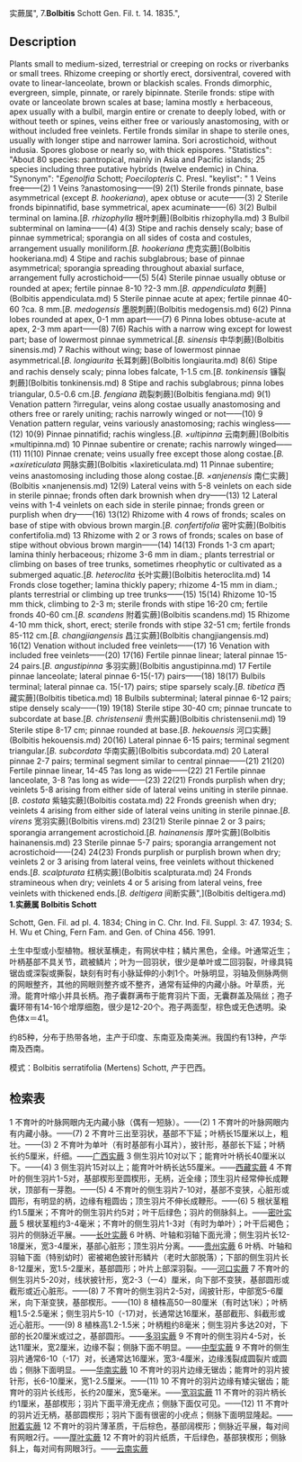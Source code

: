 实蕨属",
7.**Bolbitis** Schott Gen. Fil. t. 14. 1835.",

## Description
Plants small to medium-sized, terrestrial or creeping on rocks or riverbanks or small trees. Rhizome creeping or shortly erect, dorsiventral, covered with ovate to linear-lanceolate, brown or blackish scales. Fronds dimorphic, evergreen, simple, pinnate, or rarely bipinnate. Sterile fronds: stipe with ovate or lanceolate brown scales at base; lamina mostly ± herbaceous, apex usually with a bulbil, margin entire or crenate to deeply lobed, with or without teeth or spines, veins either free or variously anastomosing, with or without included free veinlets. Fertile fronds similar in shape to sterile ones, usually with longer stipe and narrower lamina. Sori acrostichoid, without indusia. Spores globose or nearly so, with thick epispores.
  "Statistics": "About 80 species: pantropical, mainly in Asia and Pacific islands; 25 species including three putative hybrids (twelve endemic) in China.
  "Synonym": "*Egenolfia* Schott; *Poecilopteris* C. Presl.
  "keylist": "
1 Veins free——(2)
1 Veins ?anastomosing——(9)
2(1) Sterile fronds pinnate, base asymmetrical (except *B. hookeriana*), apex obtuse or acute——(3)
2 Sterile fronds bipinnatifid, base symmetrical, apex acuminate——(6)
3(2) Bulbil terminal on lamina.[*B. rhizophylla* 根叶刺蕨](Bolbitis rhizophylla.md)
3 Bulbil subterminal on lamina——(4)
4(3) Stipe and rachis densely scaly; base of pinnae symmetrical; sporangia on all sides of costa and costules, arrangement usually moniliform.[*B. hookeriana* 虎克实蕨](Bolbitis hookeriana.md)
4 Stipe and rachis subglabrous; base of pinnae asymmetrical; sporangia spreading throughout abaxial surface, arrangement fully acrostichoid——(5)
5(4) Sterile pinnae usually obtuse or rounded at apex; fertile pinnae 8-10 ?2-3 mm.[*B. appendiculata* 刺蕨](Bolbitis appendiculata.md)
5 Sterile pinnae acute at apex; fertile pinnae 40-60 ?ca. 8 mm.[*B. medogensis* 墨脱刺蕨](Bolbitis medogensis.md)
6(2) Pinna lobes rounded at apex, 0-1 mm apart——(7)
6 Pinna lobes obtuse-acute at apex, 2-3 mm apart——(8)
7(6) Rachis with a narrow wing except for lowest part; base of lowermost pinnae symmetrical.[*B. sinensis* 中华刺蕨](Bolbitis sinensis.md)
7 Rachis without wing; base of lowermost pinnae asymmetrical.[*B. longiaurita* 长耳刺蕨](Bolbitis longiaurita.md)
8(6) Stipe and rachis densely scaly; pinna lobes falcate, 1-1.5 cm.[*B. tonkinensis* 镰裂刺蕨](Bolbitis tonkinensis.md)
8 Stipe and rachis subglabrous; pinna lobes triangular, 0.5-0.6 cm.[*B. fengiana* 疏裂刺蕨](Bolbitis fengiana.md)
9(1) Venation pattern ?irregular, veins along costae usually anastomosing and others free or rarely uniting; rachis narrowly winged or not——(10)
9 Venation pattern regular, veins variously anastomosing; rachis wingless——(12)
10(9) Pinnae pinnatifid; rachis wingless.[*B. ×ultipinna* 云南刺蕨](Bolbitis ×multipinna.md)
10 Pinnae subentire or crenate; rachis narrowly winged——(11)
11(10) Pinnae crenate; veins usually free except those along costae.[*B. ×axireticulata* 网脉实蕨](Bolbitis ×laxireticulata.md)
11 Pinnae subentire; veins anastomosing including those along costae.[*B. ×anjenensis* 南仁实蕨](Bolbitis ×nanjenensis.md)
12(9) Lateral veins with 5-8 veinlets on each side in sterile pinnae; fronds often dark brownish when dry——(13)
12 Lateral veins with 1-4 veinlets on each side in sterile pinnae; fronds green or purplish when dry——(16)
13(12) Rhizome with 4 rows of fronds; scales on base of stipe with obvious brown margin.[*B. confertifolia* 密叶实蕨](Bolbitis confertifolia.md)
13 Rhizome with 2 or 3 rows of fronds; scales on base of stipe without obvious brown margin——(14)
14(13) Fronds 1-3 cm apart; lamina thinly herbaceous; rhizome 3-6 mm in diam.; plants terrestrial or climbing on bases of tree trunks, sometimes rheophytic or cultivated as a submerged aquatic.[*B. heteroclita* 长叶实蕨](Bolbitis heteroclita.md)
14 Fronds close together; lamina thickly papery; rhizome 4-15 mm in diam.; plants terrestrial or climbing up tree trunks——(15)
15(14) Rhizome 10-15 mm thick, climbing to 2-3 m; sterile fronds with stipe 16-20 cm; fertile fronds 40-60 cm.[*B. scandens* 附着实蕨](Bolbitis scandens.md)
15 Rhizome 4-10 mm thick, short, erect; sterile fronds with stipe 32-51 cm; fertile fronds 85-112 cm.[*B. changjiangensis* 昌江实蕨](Bolbitis changjiangensis.md)
16(12) Venation without included free veinlets——(17)
16 Venation with included free veinlets——(20)
17(16) Fertile pinnae linear; lateral pinnae 15-24 pairs.[*B. angustipinna* 多羽实蕨](Bolbitis angustipinna.md)
17 Fertile pinnae lanceolate; lateral pinnae 6-15(-17) pairs——(18)
18(17) Bulbils terminal; lateral pinnae ca. 15(-17) pairs; stipe sparsely scaly.[*B. tibetica* 西藏实蕨](Bolbitis tibetica.md)
18 Bulbils subterminal; lateral pinnae 6-12 pairs; stipe densely scaly——(19)
19(18) Sterile stipe 30-40 cm; pinnae truncate to subcordate at base.[*B. christensenii* 贵州实蕨](Bolbitis christensenii.md)
19 Sterile stipe 8-17 cm; pinnae rounded at base.[*B. hekouensis* 河口实蕨](Bolbitis hekouensis.md)
20(16) Lateral pinnae 6-15 pairs; terminal segment triangular.[*B. subcordata* 华南实蕨](Bolbitis subcordata.md)
20 Lateral pinnae 2-7 pairs; terminal segment similar to central pinnae——(21)
21(20) Fertile pinnae linear, 14-45 ?as long as wide——(22)
21 Fertile pinnae lanceolate, 3-8 ?as long as wide——(23)
22(21) Fronds purplish when dry; veinlets 5-8 arising from either side of lateral veins uniting in sterile pinnae.[*B. costata* 紫轴实蕨](Bolbitis costata.md)
22 Fronds greenish when dry; veinlets 4 arising from either side of lateral veins uniting in sterile pinnae.[*B. virens* 宽羽实蕨](Bolbitis virens.md)
23(21) Sterile pinnae 2 or 3 pairs; sporangia arrangement acrostichoid.[*B. hainanensis* 厚叶实蕨](Bolbitis hainanensis.md)
23 Sterile pinnae 5-7 pairs; sporangia arrangement not acrostichoid——(24)
24(23) Fronds purplish or purplish brown when dry; veinlets 2 or 3 arising from lateral veins, free veinlets without thickened ends.[*B. scalpturata* 红柄实蕨](Bolbitis scalpturata.md)
24 Fronds stramineous when dry; veinlets 4 or 5 arising from lateral veins, free veinlets with thickened ends.[*B. deltigera* 间断实蕨",](Bolbitis deltigera.md)
**1.实蕨属 Bolbitis Schott**

Schott, Gen. Fil. ad pl. 4. 1834; Ching in C. Chr. Ind. Fil. Suppl. 3: 47. 1934; S. H. Wu et Ching, Fern Fam. and Gen. of China 456. 1991.

土生中型或小型植物。根状茎横走，有网状中柱；鳞片黑色，全缘。叶通常近生；叶柄基部不具关节，疏被鳞片；叶为一回羽状，很少是单叶或二回羽裂，叶缘具钝锯齿或深裂或撕裂，缺刻有时有小脉延伸的小刺1个。叶脉明显，羽轴及侧脉两侧的网眼整齐，其他的网眼则整齐或不整齐，通常有延伸的内藏小脉。叶草质，光滑。能育叶缩小并具长柄。孢子囊群满布于能育羽片下面，无囊群盖及隔丝；孢子囊环带有14-16个增厚细胞，很少是12-20个。孢子两面型，棕色或无色透明。染色体x＝41。

约85种，分布于热带各地，主产于印度、东南亚及南美洲。我国约有13种，产华南及西南。

模式：Bolbitis serratifolia (Mertens) Schott, 产于巴西。

## 检索表

1 不育叶的叶脉网眼内无内藏小脉（偶有一短脉）。——(2)
1 不育叶的叶脉网眼内有内藏小脉。——(7)
2 不育叶三出至羽状，基部不下延；叶柄长15厘米以上，粗壮。——(3)
2 不育叶为单叶（有时基部有小耳片），披针形，基部长下延；叶柄长约5厘米，纤细。——[广西实蕨](Bolbitis%20annamensis.md)
3 侧生羽片10对以下；能育叶叶柄长40厘米以下。——(4)
3 侧生羽片15对以上；能育叶叶柄长达55厘米。——[西藏实蕨](Bolbitis%20tibetica.md)
4 不育叶的侧生羽片1-5对，基部楔形至圆楔形，无柄，近全缘；顶生羽片经常伸长成鞭状，顶部有一芽胞。——(5)
4 不育叶的侧生羽片7-10对，基部不变狭，心脏形或圆形，有明显的柄，边缘有粗圆齿；顶生羽片不伸长成鞭形。——(6)
5 根状茎粗约1.5厘米；不育叶的侧生羽片约5对；叶干后绿色；羽片的侧脉斜上。——[密叶实蕨](Bolbitis%20confertifolia.md)
5 根状茎粗约3-4毫米；不育叶的侧生羽片1-3对（有时为单叶）；叶干后褐色；羽片的侧脉近平展。——[长叶实蕨](Bolbitis%20heteroclita.md)
6 叶柄、叶轴和羽轴下面光滑；侧生羽片长12-18厘米，宽3-4厘米，基部心脏形；顶生羽片分离。——[贵州实蕨](Bolbitis%20christensenii.md)
6 叶柄、叶轴和羽轴下面（特别幼时）密被褐色披针形鳞片（老时大部脱落）；下部的侧生羽片长8-12厘米，宽1.5-2厘米，基部圆形；叶片上部深羽裂。——[河口实蕨](Bolbitis%20hekouensis.md)
7 不育叶的侧生羽片5-20对，线状披针形，宽2-3（一4）厘米，向下部不变狭，基部圆形或截形或近心脏形。——(8)
7 不育叶的侧生羽片2-5对，阔披针形，中部宽5-6厘米，向下渐变狭，基部楔形。——(10)
8 植株高50一80厘米（有时达1米）；叶柄粗1.5-2.5毫米；侧生羽片5-10（-17)对，长通常达16厘米，基部截形、斜截形或近心脏形。——(9)
8 植株高1.2-1.5米；叶柄粗约8毫米；侧生羽片多达20对，下部的长20厘米或过之，基部圆形。——[多羽实蕨](Bolbitis%20angustipinna.md)
9 不育叶的侧生羽片4-5对，长达11厘米，宽2厘米，边缘不裂；侧脉下面不明显。——[中型实蕨](Bolbitis%20media.md)
9 不育叶的侧生羽片通常6-10（-17）对，长通常达16厘米，宽3-4厘米，边缘浅裂成圆裂片或圆齿；侧脉下面明显。——[华南实蕨](Bolbitis%20subcordata.md)
10 不育叶的羽片边缘无锯齿；能育叶的羽片披针形，长6-10厘米，宽1-2.5厘米。——(11)
10 不育叶的羽片边缘有矮尖锯齿；能育叶的羽片长线形，长约20厘米，宽5毫米。——[宽羽实蕨](Bolbitis%20latipinna.md)
11 不育叶的羽片柄长约1厘米，基部楔形；羽片下面平滑无疣点；侧脉下面仅可见。——(12)
11 不育叶的羽片近无柄，基部圆楔形；羽片下面有很密的小疣点；侧脉下面明显隆起。——[附着实蕨](Bolbitis%20scandens.md)
12 不育叶的羽片薄革质，干后棕色，基部阔楔形；侧脉近平展，每对间有网眼2行。——[厚叶实蕨](Bolbitis%20hainanensis.md)
12 不育叶的羽片纸质，干后绿色，基部狭楔形；侧脉斜上，每对间有网眼3行。——[云南实蕨](Bolbitis%20yunnanensis.md)
